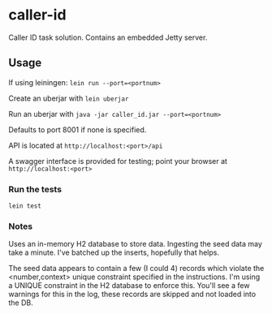 # caller-id

Caller ID task solution.  Contains an embedded Jetty server.


## Usage
If using leiningen: `lein run --port=<portnum>`

Create an uberjar with `lein uberjar`

Run an uberjar with `java -jar caller_id.jar --port=<portnum>`

Defaults to port 8001 if none is specified.

API is located at `http://localhost:<port>/api`

A swagger interface is provided for testing; point your browser at 
`http://localhost:<port>`

### Run the tests

`lein test`

### Notes

Uses an in-memory H2 database to store data.  Ingesting the seed data may take a minute.
I've batched up the inserts, hopefully that helps.

The seed data appears to contain a few (I could 4) records which violate 
the <number,context> unique constraint specified in the instructions. 
I'm using a UNIQUE constraint in the H2 database to enforce this.
You'll see a few warnings for this in the log, these records are skipped and not loaded into the DB.

